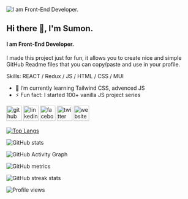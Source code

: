 ![I am Front-End Developer.](https://scontent.fdac145-1.fna.fbcdn.net/v/t39.30808-6/286855897_830063138399421_8098049247613771384_n.png?stp=dst-png_s960x960&_nc_cat=100&ccb=1-7&_nc_sid=e3f864&_nc_ohc=YIHqm0ENKyMAX8BRt1E&_nc_ht=scontent.fdac145-1.fna&oh=00_AT_Xz6DcqTTG4ww9DJqysZE2MeIDKj8CLyirNZj7E7JjZQ&oe=62B9979D)
## Hi there 👋, I'm Sumon.
#### I am Front-End Developer.

I made this project just for fun, it allows you to create nice and simple GitHub Readme files that you can copy/paste and use in your profile.

Skills:  REACT / Redux / JS / HTML / CSS / MUI 

- 🌱 I’m currently learning Tailwind CSS, advenced JS 
- ⚡ Fun fact: I started 100+ vanilla JS project series  


[<img src='https://cdn.jsdelivr.net/npm/simple-icons@3.0.1/icons/github.svg' alt='github' height='40'>](https://github.com/SumonChandraTopu)  [<img src='https://cdn.jsdelivr.net/npm/simple-icons@3.0.1/icons/linkedin.svg' alt='linkedin' height='40'>](https://www.linkedin.com/in/sumon-chandra//)  [<img src='https://cdn.jsdelivr.net/npm/simple-icons@3.0.1/icons/facebook.svg' alt='facebook' height='40'>](https://www.facebook.com/SumonChandraForever)  [<img src='https://cdn.jsdelivr.net/npm/simple-icons@3.0.1/icons/twitter.svg' alt='twitter' height='40'>](https://twitter.com/Sumon__Chandra)  [<img src='https://cdn.jsdelivr.net/npm/simple-icons@3.0.1/icons/icloud.svg' alt='website' height='40'>](https://sumonchandra.netlify.app/)  

[![Top Langs](https://github-readme-stats.vercel.app/api/top-langs/?username=SumonChandraTopu)](https://github.com/anuraghazra/github-readme-stats)

![GitHub stats](https://github-readme-stats.vercel.app/api?username=SumonChandraTopu&show_icons=true)  

![GitHub Activity Graph](https://activity-graph.herokuapp.com/graph?username=SumonChandraTopu)  

![GitHub metrics](https://metrics.lecoq.io/SumonChandraTopu)  

![GitHub streak stats](https://github-readme-streak-stats.herokuapp.com/?user=SumonChandraTopu)  

![Profile views](https://gpvc.arturio.dev/SumonChandraTopu)  

